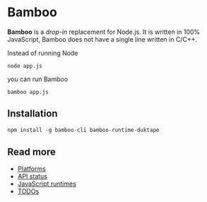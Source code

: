 
# Bamboo

**Bamboo** is a *drop-in* replacement for Node.js. It is written in 100% JavaScript,
Bamboo does not have a single line written in C/C++.

Instead of running Node

```shell
node app.js
```

you can run Bamboo

```shell
bamboo app.js
```

## Installation

```js
npm install -g bamboo-cli bamboo-runtime-duktape
```

## Read more

  - [Platforms](./docs/platforms.md)
  - [API status](./docs/api.md)
  - [JavaScript runtimes](./docs/runtimes.md)
  - [TODOs](./docs/todos.md)
